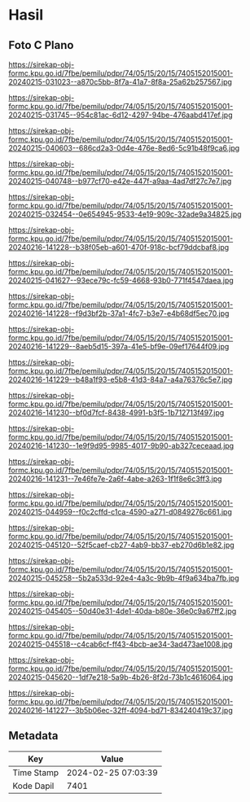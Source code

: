 # Hasil

## Foto C Plano

https://sirekap-obj-formc.kpu.go.id/7fbe/pemilu/pdpr/74/05/15/20/15/7405152015001-20240215-031023--a870c5bb-8f7a-41a7-8f8a-25a62b257567.jpg

https://sirekap-obj-formc.kpu.go.id/7fbe/pemilu/pdpr/74/05/15/20/15/7405152015001-20240215-031745--954c81ac-6d12-4297-94be-476aabd417ef.jpg

https://sirekap-obj-formc.kpu.go.id/7fbe/pemilu/pdpr/74/05/15/20/15/7405152015001-20240215-040603--686cd2a3-0d4e-476e-8ed6-5c91b48f9ca6.jpg

https://sirekap-obj-formc.kpu.go.id/7fbe/pemilu/pdpr/74/05/15/20/15/7405152015001-20240215-040748--b977cf70-e42e-447f-a9aa-4ad7df27c7e7.jpg

https://sirekap-obj-formc.kpu.go.id/7fbe/pemilu/pdpr/74/05/15/20/15/7405152015001-20240215-032454--0e654945-9533-4e19-909c-32ade9a34825.jpg

https://sirekap-obj-formc.kpu.go.id/7fbe/pemilu/pdpr/74/05/15/20/15/7405152015001-20240216-141228--b38f05eb-a601-470f-918c-bcf79ddcbaf8.jpg

https://sirekap-obj-formc.kpu.go.id/7fbe/pemilu/pdpr/74/05/15/20/15/7405152015001-20240215-041627--93ece79c-fc59-4668-93b0-771f4547daea.jpg

https://sirekap-obj-formc.kpu.go.id/7fbe/pemilu/pdpr/74/05/15/20/15/7405152015001-20240216-141228--f9d3bf2b-37a1-4fc7-b3e7-e4b68df5ec70.jpg

https://sirekap-obj-formc.kpu.go.id/7fbe/pemilu/pdpr/74/05/15/20/15/7405152015001-20240216-141229--8aeb5d15-397a-41e5-bf9e-09ef17644f09.jpg

https://sirekap-obj-formc.kpu.go.id/7fbe/pemilu/pdpr/74/05/15/20/15/7405152015001-20240216-141229--b48a1f93-e5b8-41d3-84a7-a4a76376c5e7.jpg

https://sirekap-obj-formc.kpu.go.id/7fbe/pemilu/pdpr/74/05/15/20/15/7405152015001-20240216-141230--bf0d7fcf-8438-4991-b3f5-1b712713f497.jpg

https://sirekap-obj-formc.kpu.go.id/7fbe/pemilu/pdpr/74/05/15/20/15/7405152015001-20240216-141230--1e9f9d95-9985-4017-9b90-ab327ceceaad.jpg

https://sirekap-obj-formc.kpu.go.id/7fbe/pemilu/pdpr/74/05/15/20/15/7405152015001-20240216-141231--7e46fe7e-2a6f-4abe-a263-1f1f8e6c3ff3.jpg

https://sirekap-obj-formc.kpu.go.id/7fbe/pemilu/pdpr/74/05/15/20/15/7405152015001-20240215-044959--f0c2cffd-c1ca-4590-a271-d0849276c661.jpg

https://sirekap-obj-formc.kpu.go.id/7fbe/pemilu/pdpr/74/05/15/20/15/7405152015001-20240215-045120--52f5caef-cb27-4ab9-bb37-eb270d6b1e82.jpg

https://sirekap-obj-formc.kpu.go.id/7fbe/pemilu/pdpr/74/05/15/20/15/7405152015001-20240215-045258--5b2a533d-92e4-4a3c-9b9b-4f9a634ba7fb.jpg

https://sirekap-obj-formc.kpu.go.id/7fbe/pemilu/pdpr/74/05/15/20/15/7405152015001-20240215-045405--50d40e31-4de1-40da-b80e-36e0c9a67ff2.jpg

https://sirekap-obj-formc.kpu.go.id/7fbe/pemilu/pdpr/74/05/15/20/15/7405152015001-20240215-045518--c4cab6cf-ff43-4bcb-ae34-3ad473ae1008.jpg

https://sirekap-obj-formc.kpu.go.id/7fbe/pemilu/pdpr/74/05/15/20/15/7405152015001-20240215-045620--1df7e218-5a9b-4b26-8f2d-73b1c4616064.jpg

https://sirekap-obj-formc.kpu.go.id/7fbe/pemilu/pdpr/74/05/15/20/15/7405152015001-20240216-141227--3b5b06ec-32ff-4094-bd71-834240419c37.jpg


## Metadata

| Key        | Value               |
| ---------- | ------------------- |
| Time Stamp | 2024-02-25 07:03:39 |
| Kode Dapil | 7401                |



